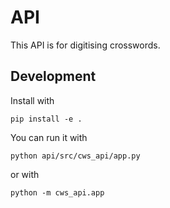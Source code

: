 # API

This API is for digitising crosswords. 

## Development

Install with
```
pip install -e .
```
You can run it with
```
python api/src/cws_api/app.py 
```
or with
```
python -m cws_api.app 
```